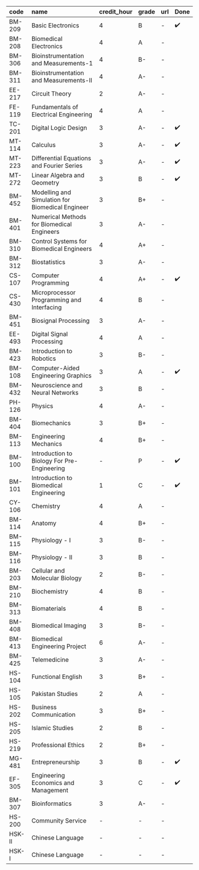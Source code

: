 | code   | name                                             | credit_hour | grade | url  | Done |
| :----- | :----------------------------------------------- | :---------- | :---- | :--- | :--- |
| BM-209 | Basic Electronics                                | 4           | B     | -    | ✔️    |
| BM-208 | Biomedical Electronics                           | 4           | A     | -    |      |
| BM-306 | Bioinstrumentation and Measurements-1            | 4           | B-    | -    |      |
| BM-311 | Bioinstrumentation and Measurements-II           | 4           | A-    | -    |      |
| EE-217 | Circuit Theory                                   | 2           | A-    | -    |      |
| FE-119 | Fundamentals of Electrical Engineering           | 4           | A     | -    |      |
| TC-201 | Digital Logic Design                             | 3           | A-    | -    | ✔️    |
| MT-114 | Calculus                                         | 3           | A-    | -    | ✔️    |
| MT-223 | Differential Equations and Fourier Series        | 3           | A-    | -    | ✔️    |
| MT-272 | Linear Algebra and Geometry                      | 3           | B     | -    | ✔️    |
| BM-452 | Modelling and Simulation for Biomedical Engineer | 3           | B+    | -    |      |
| BM-401 | Numerical Methods for Biomedical Engineers       | 3           | A-    | -    |      |
| BM-310 | Control Systems for Biomedical Engineers         | 4           | A+    | -    |      |
| BM-312 | Biostatistics                                    | 3           | A-    | -    |      |
| CS-107 | Computer Programming                             | 4           | A+    | -    | ✔️    |
| CS-430 | Microprocessor Programming and Interfacing       | 4           | B     | -    |      |
| BM-451 | Biosignal Processing                             | 3           | A-    | -    |      |
| EE-493 | Digital Signal Processing                        | 4           | A     | -    |      |
| BM-423 | Introduction to Robotics                         | 3           | B-    | -    |      |
| BM-108 | Computer-Aided Engineering Graphics              | 3           | A     | -    | ✔️    |
| BM-432 | Neuroscience and Neural Networks                 | 3           | B     | -    |      |
| PH-126 | Physics                                          | 4           | A-    | -    |      |
| BM-404 | Biomechanics                                     | 3           | B+    | -    |      |
| BM-113 | Engineering Mechanics                            | 4           | B+    | -    |      |
| BM-100 | Introduction to Biology For Pre-Engineering      | -           | P     | -    | ✔️    |
| BM-101 | Introduction to Biomedical Engineering           | 1           | C     | -    | ✔️    |
| CY-106 | Chemistry                                        | 4           | A     | -    |      |
| BM-114 | Anatomy                                          | 4           | B+    | -    |      |
| BM-115 | Physiology - I                                   | 3           | B-    | -    |      |
| BM-116 | Physiology - II                                  | 3           | B     | -    |      |
| BM-203 | Cellular and Molecular Biology                   | 2           | B-    | -    |      |
| BM-210 | Biochemistry                                     | 4           | B     | -    |      |
| BM-313 | Biomaterials                                     | 4           | B     | -    |      |
| BM-408 | Biomedical Imaging                               | 3           | B-    | -    |      |
| BM-413 | Biomedical Engineering Project                   | 6           | A-    | -    |      |
| BM-425 | Telemedicine                                     | 3           | A-    | -    |      |
| HS-104 | Functional English                               | 3           | B+    | -    |      |
| HS-105 | Pakistan Studies                                 | 2           | A     | -    |      |
| HS-202 | Business Communication                           | 3           | B+    | -    |      |
| HS-205 | Islamic Studies                                  | 2           | B     | -    |      |
| HS-219 | Professional Ethics                              | 2           | B+    | -    |      |
| MG-481 | Entrepreneurship                                 | 3           | B     | -    | ✔️    |
| EF-305 | Engineering Economics and Management             | 3           | C     | -    | ✔️    |
| BM-307 | Bioinformatics                                   | 3           | A-    | -    |      |
| HS-200 | Community Service                                | -           | -     | -    |      |
| HSK-II | Chinese Language                                 | -           | -     | -    |      |
| HSK-I  | Chinese Language                                 | -           | -     | -    |      |